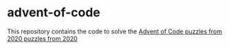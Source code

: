 # advent-of-code
This repository contains the code to solve the [Advent of Code puzzles from 2020
puzzles from 2020](https://adventofcode.com/2020/)
